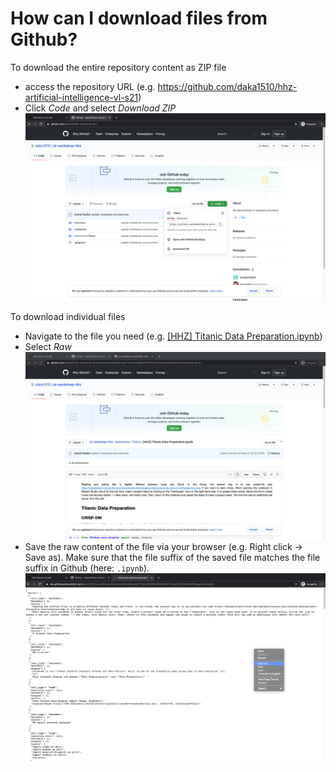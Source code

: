 # How can I download files from Github?

To download the entire repository content as ZIP file
- access the repository URL (e.g. https://github.com/daka1510/hhz-artificial-intelligence-vl-s21)
- Click _Code_ and select _Download ZIP_
![](./screenshots/1.png)

To download individual files
- Navigate to the file you need (e.g. [[HHZ] Titanic Data Preparation.ipynb](https://github.com/daka1510/hhz-artificial-intelligence-vl-s21/blob/master/Notebooks/Titanic/%5BHHZ%5D%20Titanic%20Data%20Preparation.ipynb))
- Select _Raw_
![](./screenshots/2.png)
- Save the raw content of the file via your browser (e.g. Right click -> Save as). Make sure that the file suffix of the saved file matches the file suffix in Github (here: `.ipynb`).
![](./screenshots/3.png)
